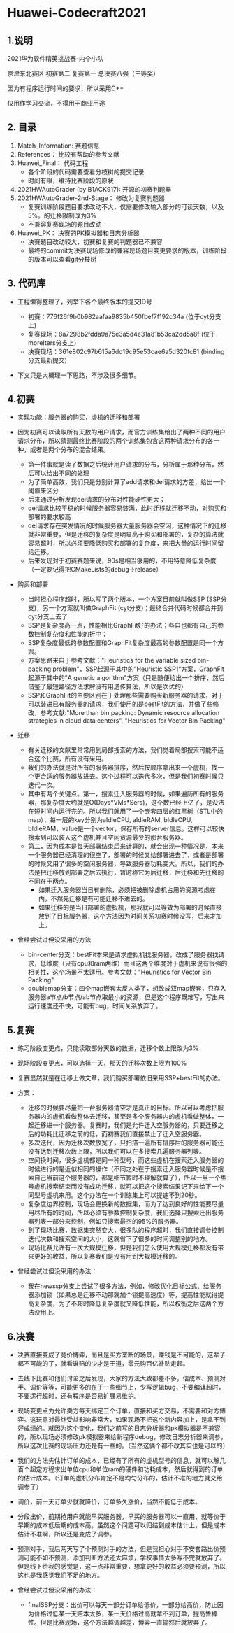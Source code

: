 # Huawei-Codecraft2021

## 1.说明
  
2021华为软件精英挑战赛-内个小队

京津东北赛区 初赛第二 复赛第一 总决赛八强（三等奖）

因为有程序运行时间的要求，所以采用C++

仅用作学习交流，不得用于商业用途

## 2. 目录

1. Match_Information: 赛题信息
2. References： 比较有帮助的参考文献
3. Huawei_Final： 代码工程
	- 各个阶段的代码需要查看分枝树的提交记录
	- 时间有限，维持比赛阶段的原状
4. 2021HWAutoGrader (by B1ACK917): 开源的初赛判题器
5. 2021HWAutoGrader-2nd-Stage： 修改为复赛判题器
	- 复赛训练阶段题目要求改动不大，仅需要修改输入部分的可读天数，以及5%。的迁移限制改为3%
	- 不兼容复赛现场的题目改动
6. Huawei_PK： 决赛的PK模拟器和日志分析器
	- 决赛题目改动较大，初赛和复赛的判题器已不兼容
	- 最终的commit为决赛现场修改的兼容现场题目变更要求的版本，训练阶段的版本可以查看git分枝树

## 3. 代码库
- 工程懒得整理了，列举下各个最终版本的提交ID号
	-  初赛：776f26f9b0b982aafaa9835b450fbef7f192c34a (位于cyt分支上)
	-  复赛现场：8a7298b2fdda9a75e3a5d4e31a81b53ca2dd5a8f (位于moreIters分支上)
	-  决赛现场：361e802c97b615a6dd19c95e53cae6a5d320fc81 (binding分支最新提交)

- 下文只是大概理一下思路，不涉及很多细节。

## 4.初赛
- 实现功能：服务器的购买，虚机的迁移和部署

- 因为初赛可以读取所有天数的用户请求，而官方训练集给出了两种不同的用户请求分布，所以猜测最终比赛阶段的两个训练集包含这两种请求分布的各一种，或者是两个分布的混合结果。
	- 第一件事就是读了数据之后统计用户请求的分布，分析属于那种分布，然后可以给出不同的处理
	- 为了简单高效，我们只是分别计算了add请求和del请求的方差，给出一个阈值来区分
	- 后来通过分析发现del请求的分布对性能硬性更大；
	- del请求比较平稳的时候服务器容易装满，此时迁移就迁移不动，对购买和部署的要求较高
	- del请求存在突发情况的时候服务器大量服务器会空闲，这种情况下的迁移就非常重要，但是迁移的复杂度是明显高于购买和部署的，复杂的算法就容易超时，所以必须要降低购买和部署的复杂度，来把大量的运行时间留给迁移。
	- 后来发现对于初赛赛题来说，90s是相当够用的，不用特意降低复杂度（一定要记得把CMakeLists的debug->release）
	
- 购买和部署
	- 当时担心程序超时，所以写了两个版本，一个方案目前就叫做SSP (SSP分支)，另一个方案就叫做GraphFit (cyt分支)；最终合并代码时候都合并到cyt分支上去了
	- SSP是复杂度高一点，性能相比GraphFit好的办法；各自也都有自己的参数控制复杂度和性能的折中；
	- SSP复杂度最低的参数配置和GraphFit复杂度最高的参数配置是同一个方案。
	- 方案思路来自于参考文献："Heuristics for the variable sized bin-packing problem"，SSP起源于其中的”Heuristic SSP1“方案，GraphFit起源于其中的"A genetic algorithm"方案（只是随便给出一个排序，然后借鉴了最短路径方法求解没有用遗传算法，所以是次优的）
	- SSP和GraphFit的主要区别在于处理那些需要购买新服务器的请求，对于可以装进已有服务器的请求，我们使用的是bestFit的方法，并做了些修改，参考文献:"More than bin packing: Dynamic resource allocation strategies in cloud data centers", "Heuristics for Vector Bin Packing"
	
- 迁移
	- 有关迁移的文献里常常用到局部搜索的方法，我们觉着局部搜索可能不适合这个比赛，所有没有采用。
	- 我们的办法就是对所有的服务器排序，然后按顺序拿出来一个虚机，找一个更合适的服务器放进去。这个过程可以迭代多次，但是我们初赛时候只迭代一次。
	- 其中有两个关键点。第一，搜索迁入服务器的时候，如果遍历所有的服务器，那复杂度大约就是O(Days\*VMs\*Sers)，这个数已经上亿了，是没法在短时间内运行完的。所以我们就用了一个嵌套四层的红黑树（STL中的map），每一层的key分别为aIdleCPU, aIdleRAM, bIdleCPU, bIdleRAM，value是一个vector，保存所有的server信息。这样可以较快搜索到可以装入这个虚机并且空闲资源最少的那台服务器。
	- 第二，因为成本是每天部署结束后来计算的，就会出现一种情况是，本来一个服务器已经清理的很空了，部署的时候又给部署进去了，或者是部署的时候又用了很多的空闲服务器，导致服务器功耗变大。所以，我们的办法是把迁移放到部署之后去执行，暂时称它为后迁移，后迁移和先迁移的不同在于两点。
		- 如果迁入服务器当日有删除，必须把被删除虚机占用的资源考虑在内，不然先迁移是有可能迁移不进去的。
		- 如果迁移的是当日部署的虚拟机，那我就可以等效为部署的时候直接放到了目标服务器，这个方法因为时间关系初赛时候没写，后来才加上。

- 曾经尝试过但没采用的方法
	- bin-center分支：bestFit本来是请求虚拟机找服务器，改成了服务器找请求，低维度（只有cpu和ram两维）而且这两个维度对于虚机来说有很强的相关性，这个场景不太适用。参考文献："Heuristics for Vector Bin Packing"
	- doublemap分支：四个map嵌套太反人类了，想改成双map嵌套，只存入服务器a节点/b节点/ab节点取最小的资源，但是这个程序既难写，写出来运行速度还不快，可能有bug，时间关系放弃了。

## 5.复赛
- 练习阶段变更点，只能读取部分天数的数据，迁移个数上限改为3%
- 现场阶段变更点，可以选择一天，那天的迁移次数上限为100%
- 复赛显然就是在迁移上做文章，我们购买部署依旧采用SSP+bestFit的办法。
- 方案：
	- 迁移的时候要尽量把一台服务器清空才是真正的目标。所以可以考虑把服务器内的虚机看做整体去迁移，甚至是多个服务器内的虚机看做整体，一起迁移进一个服务器。复赛时，我们是允许迁入空服务器的，只要迁移之后的功耗比迁移之前的低，而初赛我们直接禁止了迁入空服务器。
	- 多次迭代，因为迁移次数放宽了，只扫描一遍所有排序后的服务器可能还没有达到迁移次数上限，所以我们可以在多搜索几遍服务器列表。
	- 空间换时间，很多虚机都是同一种型号，而这些虚机在搜索迁入服务器的时候进行的是近似相同的操作（不同之处在于搜索迁入服务器时候是不搜索自己当前这个服务器的，都是细节暂时不理解就算了），所以一旦一个型号虚机搜索结束而没有成功迁移，就可以把这个搜索结果记下来给下一个同型号虚机来用。这个办法在一个训练集上可以提速不到20秒。
	- 复杂度边界控制，现场会更换新的数据集，而为了达到良好的性能要尽量用尽所有的时间，所以必须有参数控制复杂度，我们选择只搜索迁出服务器列表一部分来控制，例如只搜索最空的95%的服务器。
	- 到了现场比赛，数据集突然变大，很多队的程序超时，我们直接调参控制迭代次数和搜索空间的大小，这就省下了很多的时间调整别的地方。
	- 现场比赛允许有一次大规模迁移，但是我们怎么使用大规模迁移都没有带来更好的收益，所以复赛我们是没有用到大规模迁移的。
	
- 曾经尝试过但没采用的办法：
	- 我在newssp分支上尝试了很多方法，例如，修改优化目标公式、给服务器添加锁（如果总是迁移不动那就加个锁提高速度）等，提高性能就得提高复杂度，为了不超时降低复杂度就又降低性能，所以权衡之后这两个方法没用上。

## 6.决赛
- 决赛直接变成了竞价博弈，而且是买方垄断的场景，赚钱是不可能的，这辈子都不可能的了，就看谁赔的少才是王道，零元购百亿补贴走起。
- 去线下比赛和他们讨论之后发现，大家的方法大致都差不多，估成本、预测对手、调价等等，可能更多的在于一些细节上，少写逻辑bug，不要编译超时，不要运行超时，还有程序是否易扩展易维护。
- 现场变更点为允许卖方每天绑定三个订单，直接和买方交易，不需要和对方博弈。这玩意对最终受益影响非常大，如果现场不把这个新内容加上，是拿不到好成绩的。就因为这个变化，我们之前写的日志分析器和pk模拟器是不兼容的，所以现场必须修改pk模拟器来给新程序debug，修改日志分析器来调参，所以这次比赛的现场压力还是有一些的。（当然这俩个都不改其实也是可以的）
- 我们的方法先估计订单的成本，已经有了所有的虚机型号的信息，就可以解几百个超定方程求出单位cpu和单位ram的硬件和功耗成本，然后就得到的订单的估计成本。（订单的虚机分布肯定不是均匀分布的，估计不准的地方就交给调参了）
- 调价，前一天订单少就就降价，订单多久涨价，当然不能低于成本。
- 分段出价，前期抢用户就能早买服务器，早买的服务器可以一直用，就等价于早期的成本低后期的成本高。虽然这个问题可以归结到成本估计上，但是成本估计不准啊，所以还是变成了调参。
- 预测对手，我后两天写了个预测对手的方法，但是我担心对手不安套路出价预测可能不如不预测，添加判断方法还太麻烦，学校事情太多写不完就放弃了。但是线下给我的感觉是，这一点非常重要，想拿更好的收益必须要预测，所以这也是我感觉我们不足的地方。

- 曾经尝试过但没采用的办法：
	- finalSSP分支：出价可以每天一部分订单给低价，一部分给高价，防止因为价格过低某一天赔本太多，某一天价格过高就拿不到订单，提高鲁棒性。但是比赛现场，这个方法越调越差，博弈一直输然后就放弃了。
	